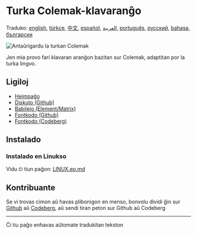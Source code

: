 # Turka Colemak-klavaranĝo

Traduko: [english](README.md), [türkçe](README.tr.md), [中文](README.zh-CN.md), [español](README.es.md), [العربية](README.ar.md), [português](README.pt.md), [русский](README.ru.md), [bahasa](README.id.md), [български](README.bg.md)

![Antaŭrigardu la turkan Colemak](./media/preview.png)

Jen mia provo fari klavaran aranĝon bazitan sur Colemak, adaptitan por la turka lingvo.

## Ligiloj

* [Hejmpaĝo](https://salif.github.io/colemak-tr/)
* [Diskuto (Github)](https://github.com/salif/colemak-tr/discussions)
* [Babilejo (Element/Matrix)](https://matrix.to/#/#salif-colemak:mozilla.org)
* [Fontkodo (Github)](https://github.com/salif/colemak-tr)
* [Fontkodo (Codeberg)](https://codeberg.org/salif/colemak-tr)

## Instalado

### Instalado en Linukso

Vidu ĉi tiun paĝon: [LINUX.eo.md](./LINUX.eo.md)

## Kontribuante

Se vi trovas cimon aŭ havas plibonigon en menso, bonvolu dividi ĝin sur [Github] aŭ [Codeberg], aŭ sendi tiran peton sur Github aŭ Codeberg

[Github]: https://github.com/salif/colemak-tr/issues
[Codeberg]: https://codeberg.org/salif/colemak-tr/issues

---

Ĉi tiu paĝo enhavas aŭtomate tradukitan tekston
